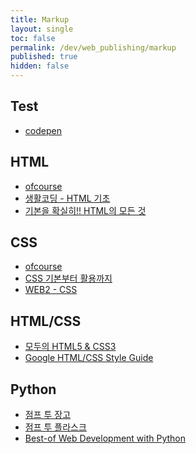 ```yaml
---
title: Markup
layout: single
toc: false
permalink: /dev/web_publishing/markup
published: true
hidden: false
---
```


<head>
  <base target="_blank">
</head>

## Test

- [codepen](https://codepen.io/)

## HTML

- [ofcourse](https://ofcourse.kr/html-course/HTML-%EC%9E%85%EB%AC%B8)
- [생활코딩 - HTML 기초](https://www.inflearn.com/course/html-%EA%B8%B0%EC%B4%88)
- [기본을 확실히!! HTML의 모든 것](https://www.inflearn.com/course/html-%EA%B8%B0%EB%B3%B8)

## CSS

- [ofcourse](https://ofcourse.kr/css-course/CSS-%EC%9E%85%EB%AC%B8)
- [CSS 기본부터 활용까지](https://www.inflearn.com/course/css-%EA%B8%B0%EB%B3%B8%EB%B6%80%ED%84%B0-%ED%99%9C%EC%9A%A9%EA%B9%8C%EC%A7%80)
- [WEB2 - CSS](https://www.inflearn.com/course/%EC%83%9D%ED%99%9C%EC%BD%94%EB%94%A9%EC%9D%98-web2%EC%8B%9C%EB%A6%AC%EC%A6%88)

## HTML/CSS

- [모두의 HTML5 & CSS3](https://thebook.io/006943/)
- [Google HTML/CSS Style Guide](https://google.github.io/styleguide/htmlcssguide.html)

## Python

- [점프 투 장고](https://wikidocs.net/book/4223)
- [점프 투 플라스크](https://wikidocs.net/book/4542)
- [Best-of Web Development with Python](https://github.com/ml-tooling/best-of-web-python)
